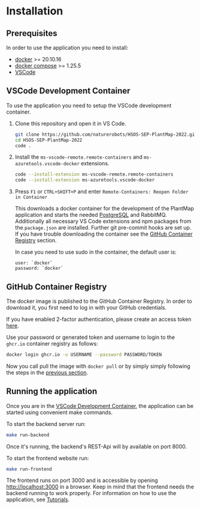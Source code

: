 # Installation

## Prerequisites

In order to use the application you need to install:

- [docker](https://docs.docker.com/engine/install/) >= 20.10.16
- [docker compose](https://docs.docker.com/compose/install/) >= 1.25.5
- [VSCode](https://code.visualstudio.com/download)

## VSCode Development Container

To use the application you need to setup the VSCode development container.

1. Clone this repository and open it in VS Code.

   ```sh
   git clone https://github.com/naturerobots/HSOS-SEP-PlantMap-2022.git
   cd HSOS-SEP-PlantMap-2022
   code .
   ```

2. Install the `ms-vscode-remote.remote-containers` and
   `ms-azuretools.vscode-docker` extensions.

   ```sh
   code --install-extension ms-vscode-remote.remote-containers
   code --install-extension ms-azuretools.vscode-docker
   ```

3. Press `F1` or `CTRL+SHIFT+P` and enter `Remote-Containers: Reopen Folder in Container`

   This downloads a docker container for the development of the PlantMap application and
   starts the needed [PostgreSQL](https://www.postgresql.org/) and RabbitMQ. Additionally
   all necessary VS Code extensions and npm packages from the `package.json` are
   installed. Further git pre-commit hooks are set up.
   If you have trouble downloading the container see the [GitHub Container Registry](#github-container-registry) section.

   In case you need to use sudo in the container, the default user is:

   ```text
   user: `docker`
   password: `docker`
   ```

## GitHub Container Registry

The docker image is published to the
GitHub Container Registry. In order to download it, you first need to log in
with your GitHub credentials.

If you have enabled 2-factor authentication, please create an access token [here](https://github.com/settings/tokens).

Use your password or generated token and username to login to the `ghcr.io` container registry as
follows:

```bash
docker login ghcr.io -u USERNAME --password PASSWORD/TOKEN
```

Now you call pull the image with `docker pull` or by simply simply following the steps in the [previous section](#vscode-development-container).

## Running the application

Once you are in the [VSCode Development Container](#vscode-development-container),
the application can be started using convenient make commands.

To start the backend server run:

```sh
make run-backend
```

Once it's running, the backend's REST-Api will by available on port 8000.

To start the frontend website run:

```sh
make run-frontend
```

The frontend runs on port 3000 and is accessible by
opening [http://localhost:3000](http://localhost:3000) in a browser.
Keep in mind that the frontend needs the backend running to work properly.
For information on how to use the application, see [Tutorials](tutorials.md).
